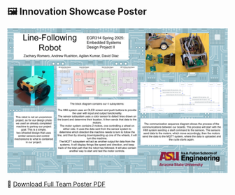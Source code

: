 ## 🖼 Innovation Showcase Poster

![Team Poster Preview](images/poster.png)

📄 [Download Full Team Poster PDF](images/Tposter.pdf)
